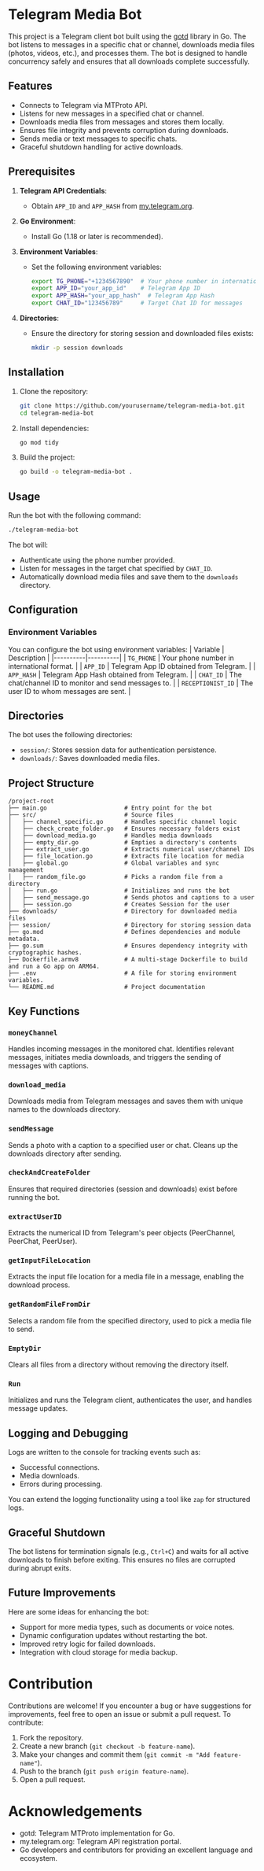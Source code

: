 # Telegram Media Bot

This project is a Telegram client bot built using the [gotd](https://github.com/gotd/td) library in Go. The bot listens to messages in a specific chat or channel, downloads media files (photos, videos, etc.), and processes them. The bot is designed to handle concurrency safely and ensures that all downloads complete successfully.

## Features

- Connects to Telegram via MTProto API.
- Listens for new messages in a specified chat or channel.
- Downloads media files from messages and stores them locally.
- Ensures file integrity and prevents corruption during downloads.
- Sends media or text messages to specific chats.
- Graceful shutdown handling for active downloads.

## Prerequisites

1. **Telegram API Credentials**:
   - Obtain `APP_ID` and `APP_HASH` from [my.telegram.org](https://my.telegram.org/).

2. **Go Environment**:
   - Install Go (1.18 or later is recommended).

3. **Environment Variables**:
   - Set the following environment variables:
     ```bash
     export TG_PHONE="+1234567890"  # Your phone number in international format
     export APP_ID="your_app_id"    # Telegram App ID
     export APP_HASH="your_app_hash"  # Telegram App Hash
     export CHAT_ID="123456789"     # Target Chat ID for messages
     ```

4. **Directories**:
   - Ensure the directory for storing session and downloaded files exists:
     ```bash
     mkdir -p session downloads
     ```

## Installation

1. Clone the repository:
   ```bash
   git clone https://github.com/yourusername/telegram-media-bot.git
   cd telegram-media-bot
   ```
2. Install dependencies:
    ```bash
    go mod tidy
    ```
3. Build the project:
    ```bash
    go build -o telegram-media-bot .
    ```

## Usage
Run the bot with the following command:
```bash
./telegram-media-bot
```
The bot will:
- Authenticate using the phone number provided.
- Listen for messages in the target chat specified by ```CHAT_ID```.
- Automatically download media files and save them to the ```downloads``` directory.


## Configuration
### Environment Variables
You can configure the bot using environment variables:
| Variable | Description |
|----------|----------|
| ```TG_PHONE``` | Your phone number in international format. |
| ```APP_ID``` | Telegram App ID obtained from Telegram. |
| ```APP_HASH``` | Telegram App Hash obtained from Telegram. |
| ```CHAT_ID``` | The chat/channel ID to monitor and send messages to. |
| ```RECEPTIONIST_ID``` | The user ID to whom messages are sent. |


## Directories
The bot uses the following directories:

- ```session/```: Stores session data for authentication persistence.
- ```downloads/```: Saves downloaded media files.


## Project Structure

```
/project-root
├── main.go                      # Entry point for the bot
├── src/                         # Source files
│   ├── channel_specific.go      # Handles specific channel logic
│   ├── check_create_folder.go   # Ensures necessary folders exist
│   ├── download_media.go        # Handles media downloads
│   ├── empty_dir.go             # Empties a directory's contents
│   ├── extract_user.go          # Extracts numerical user/channel IDs
│   ├── file_location.go         # Extracts file location for media
│   ├── global.go                # Global variables and sync management
│   ├── random_file.go           # Picks a random file from a directory
│   ├── run.go                   # Initializes and runs the bot
│   ├── send_message.go          # Sends photos and captions to a user
│   ├── session.go               # Creates Session for the user
├── downloads/                   # Directory for downloaded media files
├── session/                     # Directory for storing session data
├── go.mod                       # Defines dependencies and module metadata.
├── go.sum                       # Ensures dependency integrity with cryptographic hashes.
├── Dockerfile.armv8             # A multi-stage Dockerfile to build and run a Go app on ARM64.
├── .env                         # A file for storing environment variables.
└── README.md                    # Project documentation
```
## Key Functions

### ```moneyChannel```
Handles incoming messages in the monitored chat. Identifies relevant messages, initiates media downloads, and triggers the sending of messages with captions.

### ```download_media```
Downloads media from Telegram messages and saves them with unique names to the downloads directory.

### ```sendMessage```
Sends a photo with a caption to a specified user or chat. Cleans up the downloads directory after sending.

### ```checkAndCreateFolder```
Ensures that required directories (session and downloads) exist before running the bot.

### ```extractUserID```
Extracts the numerical ID from Telegram's peer objects (PeerChannel, PeerChat, PeerUser).

### ```getInputFileLocation```
Extracts the input file location for a media file in a message, enabling the download process.

### ```getRandomFileFromDir```
Selects a random file from the specified directory, used to pick a media file to send.

### ```EmptyDir```
Clears all files from a directory without removing the directory itself.

### ```Run```
Initializes and runs the Telegram client, authenticates the user, and handles message updates.

## Logging and Debugging
Logs are written to the console for tracking events such as:

- Successful connections.
- Media downloads.
- Errors during processing.

You can extend the logging functionality using a tool like ```zap``` for structured logs.

## Graceful Shutdown
The bot listens for termination signals (e.g., ```Ctrl+C```) and waits for all active downloads to finish before exiting. This ensures no files are corrupted during abrupt exits.

## Future Improvements
Here are some ideas for enhancing the bot:

- Support for more media types, such as documents or voice notes.
- Dynamic configuration updates without restarting the bot.
- Improved retry logic for failed downloads.
- Integration with cloud storage for media backup.

# Contribution
Contributions are welcome! If you encounter a bug or have suggestions for improvements, feel free to open an issue or submit a pull request.
To contribute:

1. Fork the repository.
2. Create a new branch (```git checkout -b feature-name```).
3. Make your changes and commit them (```git commit -m "Add feature-name"```).
4. Push to the branch (```git push origin feature-name```).
5. Open a pull request.

# Acknowledgements
- gotd: Telegram MTProto implementation for Go.
- my.telegram.org: Telegram API registration portal.
- Go developers and contributors for providing an excellent language and ecosystem.